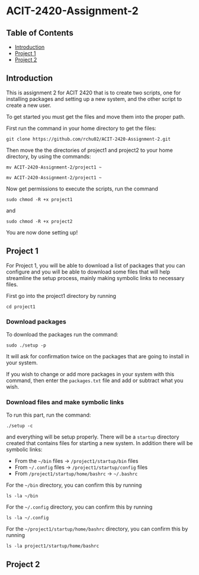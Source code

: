 # ACIT-2420-Assignment-2

## Table of Contents
- [Introduction](#introduction)
- [Project 1](#project-1)
- [Project 2](#project-2)

## Introduction

This is assignment 2 for ACIT 2420 that is to create two scripts, one for installing packages and setting up a new system, and the other script to create a new user.

To get started you must get the files and move them into the proper path.

First run the command in your home directory to get the files:
```
git clone https://github.com/rchu02/ACIT-2420-Assignment-2.git
```
Then move the the directories of project1 and project2 to your home directory, by using the commands:
```
mv ACIT-2420-Assignment-2/project1 ~
```
```
mv ACIT-2420-Assignment-2/project1 ~
```

Now get permissions to execute the scripts, run the command
```
sudo chmod -R +x project1
```
and 
```
sudo chmod -R +x project2
```
You are now done setting up!

## Project 1

For Project 1, you will be able to download a list of packages that you can configure and you will be able to download some files that will help streamline the setup process, mainly making symbolic links to necessary files.

First go into the project1 directory by running
```
cd project1
```
### Download packages
 To download the packages run the command:
```
sudo ./setup -p
```
It will ask for confirmation twice on the packages that are going to install in your system.

If you wish to change or add more packages in your system with this command, then enter the `packages.txt` file and add or subtract what you wish.

### Download files and make symbolic links
To run this part, run the command:
```
./setup -c
```
and everything will be setup properly. There will be a `startup` directory created that contains files for starting a new system. In addition there will be symbolic links:
- From the `~/bin` files ->  `/project1/startup/bin` files 
- From `~/.config` files ->  `/project1/startup/config` files 
- From `/project1/startup/home/bashrc` -> `~/.bashrc` 

For the `~/bin` directory, you can confirm this by running 
```
ls -la ~/bin
```
 For the `~/.config` directory, you can confirm this by running
```
ls -la ~/.config
```
For the `~/project1/startup/home/bashrc` directory, you can confirm this by running
```
ls -la project1/startup/home/bashrc 
```

## Project 2